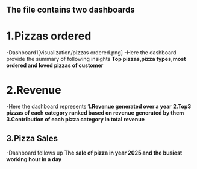 ## The file contains two dashboards
# 1.Pizzas ordered
  -Dashboard1[visualization/pizzas ordered.png]
  -Here the dashboard provide the summary of following insights
   **Top pizzas,pizza types,most ordered and loved pizzas of customer**
# 2.Revenue
  -Here the dashboard represents
  **1.Revenue generated over a year**
  **2.Top3 pizzas of each category ranked based on revenue generated by them**
  **3.Contribution of each pizza category in total revenue**
## 3.Pizza Sales
  -Dashboard follows up 
  **The sale of pizza in year 2025 and the busiest working hour in a day**
